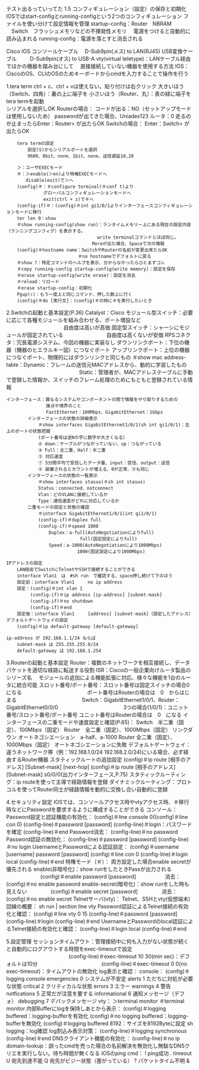 テスト出るっていってた
	1.5 コンフィギュレーション（設定）の保存と初期化
		IOSではstart-configとrunning-configという2つのコンフィギュレーション
		ファイルを使い分けて設定情報を管理
		startup-config：Router　NBRAM
		              　Switch　フラッシュメモリなどの不揮発性メモリ
			      　電源をつけると自動的に読み込まれる
		running-config：電源を落とすと消去される
		              　

Cisco IOS
	コンソールケーブル　	D-Sub9pin(メス) to LAN(RJ45)
	USB変換ケーブル	　　 	D-Sub9pin(オス) to USB-A
	vty(virtual teletype)：LANケーブル経由でほかの機器を踏み台にして
	                    　直接接続していない機器を使用する方法
	IOS：CiscoのOS、CLIのOSのためキーボードからcmdを入力することで操作を行う

	
1.tera term
	ctrl + c、ctrl + vは使えない。貼り付けは右クリック
	大きいほう（Switch、四角）：裏の上に端子を
	小さいほう（Router、丸）：表の緑に端子を
	tera termを起動	
		シリアルを選択しOK
		Routerの場合：
			コードが出る：NO（セットアップモードは使用しないため）
			passwordが出てきた場合、Uniadex123
			ルータ：0
			走るのが止まったらEnter：Router> が出たらOK
		Switchの場合：
			Enter：Switch> が出たらOK
		
		tera termの設定
			設定(S)からシリアルポートを選択
			9600、8bit、none、1bit、none、送信遅延10,20

		＞：ユーザEXECモード
		＃：＞enable(＞en)より特権EXECモードへ
		　　disable(exit)で＞へ
		(config)＃：＃configure terminal(＃conf t)より
		　　　　　　グローバルコンフィギュレーションモードへ
		　　　　　　exit(ctrl + z)で＃へ
		(config-if)＃：(config)＃int gi1/0/1よりインターフェースコンフィギュレーションモードに移行
		ter len 0：show 
		＃show running-config(show run)：ランタイムメモリー上にある現在の設定内容（ランニングコンフィグ）を表示する。 
		　　　　　　　　　　　　　　　　　  write terminalコマンドとほぼ同じ。
		　　　　　　　　　　　	         Moreが出た場合、Spaceで次の情報
		(config)＃hostname name：SwitchやRouterの名前が変更出来たらOK
		　　　　　　　　　        ＃no hostnameでデフォルトに戻る
		＃show ?：特定コマンドのヘルプを表示、分からなかったらひとまずコレ
		＃copy running-config startup-config(write memory)：設定を保存
		＃erase startup-config(write erase)：設定を消去
		＃reload：リロード
		＃erase startup-config：初期化
		Pgup(↑)：もう一度上と同じコマンド、押した数上に行く
		(config)＃do [実行文]：(config)＃の時に＃を実行したいとき


2.Switchの起動と基本設定(P.36)
	Catalyst：Cisco
	モジュール型スイッチ：必要に応じて各種モジュールを組み合わせる、ポート増設など
	　　　　　　　　　　　自由度は高いが高価
	固定型スイッチ：シャーシにモジュールが固定されている
	　　　　　　　　自由度は高くないが安価
	RPSコネクタ：冗長電源システム、今回の機器に実装なし
	ダウンリンクポート：下位の機器（機器のヒエラルキー図）につなぐポート
	アップリンクポート：上位の機器につなぐポート、物理的にはダウンリンクと同じもの
	＃show mac address-table：Dynamic：フレームの送信元MACアドレスから、動的に学習したもの
	　　　　　　　　　　　　　　Static：管理者が、MACアドレステーブルに手動で登録した情報か、スイッチのフレーム処理のためにもともと登録されている情報

	インターフェース：異なるシステムやコンポーネントの間で情報をやり取りするための
	　　　　　　　　　接点や境界のこと
	　　　　　　　　　FastEthernet：100Mbps、GigabitEthernet：1Gbps
			インターフェースの状態の詳細表示
				＃show interfaces GigabitEthernet1/0/1(sh int gi1/0/1)：左上のポートの状態把握
				(ポート番号は逆Nの字に数字が大きくなる）
				② down：ケーブルがつながっていない、up：つながっている
				③ Full：全二重、Half：半二重
				⑤ 対応速度
				⑦ 5分間平均で受信したデータ量、input：受信、output：送信
				⑧ 破棄されるとカウントが増える、0が正常、⑨も同じ
			インターフェースの状態の一覧表示	
				＃show interfaces stasus(＃sh int stasus)
				Status：connected、notconnect
				Vlan：どのVLANに接続しているか
				Type：通信速度がどれに対応しているか
			二重モードの設定と状態の確認
				＃interface GigabitEthernet1/0/1(int gi1/0/1)
				(config-if)＃duplex full
				(config-if)＃speed 1000 
					Duplex：a-full(AutoNegotiationによりfull)
				      　        full(固定設定によりfull)
					Speed：a-1000(AutoNegotiationにより1000Mbps)
				     　        1000(固定設定により1000Mbps)

	IPアドレスの設定
		LAN経由でSwitchにTelnetやSSHで接続することができる
		interface Vlan1　は　#sh run　で確認する、space押し続けて下のほう
		設定前：interface Vlan1     no ip address
		設定：(config)＃int vlan 1
		　　　(config-if)＃ip address [ip-address] [subnet-mask]
		　　　(config-if)＃no shutdown
		　　　(config-if)＃end
		設定後：interface Vlan1     [address] [subnet-mask]（設定したアドレス）
	デフォルトゲートウェイの設定
		(config)＃ip default-gateway [default-gateway]
		
	ip-address が 192.168.1.1/24 ならば 
		subnet-mask は 255.255.255.0/24
		default-gateway は 192.168.1.254



3.Routerの起動と基本設定
	Router：複数のネットワークを相互接続し、データパケットを適切な経路に転送する役割
	ISR：Ciscoの一般企業向けルータ製品のシリーズ名
	   　モジュールの追加による機能拡張に対応、様々な機能を1台のルータに統合可能
	スロット番号/ポート番号：スロット番号は固定スイッチの場合0になる
	　　　　　　 　　　　　　ポート番号はRouterの場合は　0　からはじまる
	　　　　　　 　　　　　　Switch：GigabitEthernet1/0/1、Router：GigabitEthernet0/0/0
	　　　　　　 　　　　　　3つの場合(1/0/1)：ユニット番号/スロット番号/ポート番号
						ユニット番号はRouterの場合は　0　になる
	インターフェースの二重モードや速度設定と確認(P.65)：
		Switch　半二重（固定）、100Mbps（固定）
		Router　全二重（固定）、1000Mbps（固定）
			リンクダウン
		オートネゴシエーション　a-half、a-1000
		Router  全二重（固定）、1000Mbps（固定）
			オートネゴシエーションに失敗
	デフォルトゲートウェイ：違うネットワーク帯（例：192.168.1.0/24  192.168.2.0/24)にいる場合、必ず経由するRouter機器
	スタティックルートの追加設定
		(config)＃ip route [相手のアドレス] [Subnet-mask] [next-hop]
		(config)＃ip route [相手のアドレス] [Subnet-mask] s0/0/0(出力インターフェース,P.75)
	スタティックルーティング：ip routeを使って主導で経路情報を登録
	ダイナミックルーティング：プロトコルを使ってRouter同士が経路情報を動的に交換し合い自動的に登録

	
		
	
4.セキュリティ設定
	IOSでは、コンソールアクセス時やvtyアクセス時、＃移行時などにPasswordを要求するように構成することができる
	コンソール：
		Password設定と認証機能の有効化：
			(config)＃line console 0((config)＃line con 0)
			(config-line)＃password [password]
			(config-line)＃login：パスワードを確定
			(config-line)＃end
		Password消去：
			(config-line)＃no password
		Password認証の無効化：
			(config-line)＃password [password]
			(config-line)＃no login
		UsernameとPasswordによる認証設定：
			(config)＃username [username] password [password]
			(config)＃line con 0
			(config-line)＃login local
			(config-line)＃end
	特権モード（＃）：
		両方設定した場合enable secretが優先される
		enable(非暗号化)：show runをしたときPassが出力される
	　	　　　　        　(config)＃enable password [password]
		　　　　　        消去：(config)＃no enable password
		enable-secret(暗号化)：show runをした時も見えない
		              　　　　 (config)＃enable secret [password]
		　　　　               消去：(config)＃no enable secret
	Telnetサーバ(vty)：
		Telnet、SSHとvty(仮想端末)回線の概要：
			sh run | section line vty
		Password認証によるTelnet接続の有効化と確認：
			(config)＃line vty 0 15
			(config-line)＃password [password]
			(config-line)＃login
			(config-line)＃end
		UsernameとPasswordのlocal認証によるTelnet接続の有効化と確認：
			(config-line)＃login local
			(config-line)＃end
	


5.設定管理
	セッションタイムアウト：管理接続中に何も入力がない状態が続くと自動的にログアウトする時間をexec-timeoutで設定
	　　　　　　　　　　　　(config-line)＃exec-timeout 10 30(min sec)：デフォルトは10分
	　　　　　　　　　　　　(config-line)＃exec-timeout 0 0(no exec-timeout)：タイムアウトの無効化
	log表示と確認：
		console：
			(config)＃logging console
			emergencies	0	システムが不安定
			alerts		1	ただちに対処が必要な状態
			critical	2	クリティカルな状態
			errors		3	エラー
			warnings	4	警告
			notfications	5	正常だが注意を要する
			informational	6	通知メッセージ（デフォ）
			debugging	7	デバックメッセージ
		vty：
			＞terminal monitor
			＃terminal monitor
		内部Bufferにlogを保持しあとから表示：
			(config)＃logging buffered：logging-bufferを有効化
			(config)＃no logging buffered：logging-bufferを無効化
			(config)＃logging buffered 8192：サイズを8192Byteに設定
			sh logging：log確認
	log割込み表示対策：
		(config-line)＃logging synchronous
		(config-line)＃end
	DNSクライアント機能の有効化：
		(config-line)＃no ip domain-lookup：誤ったcmdを売った場合の名前解決を無効化し無駄なDNSクリエを実行しない。待ち時間が無くなる
	IOSのping cmd：
		!	ping成功
		.	timeout
		U	宛先到達不能
		Q	宛先がビジー状態（塞がっている）
		?	パケットタイム不明
		&	
		
